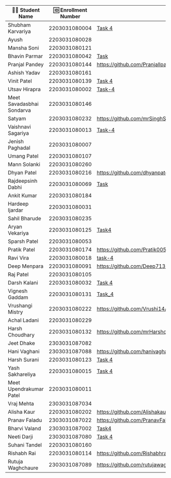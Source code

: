 | 👩‍🎓 Student Name | 🆔 Enrollment Number | Task 4 URL | GitHub Repo |
|-----------------|-------------------|------------|-------------|
| Shubham Karvariya | 2203031080004 | [Task 4](https://github.com/5hubhm/OpenTalkJS/blob/stage-4/index.js) | [Github](https://github.com/5hubhm/OpenTalkJS) |
| Ayush | 2203031080028 | | |
| Mansha Soni | 2203031080121 | | |
| Bhavin Parmar | 2203031080042 | [Task](https://github.com/bhavinSOL/OpenTalkJS/blob/stage-4/index.js) | [GitHub](https://github.com/bhavinSOL/OpenTalkJS/) |
| Pranjal Pandey | 2203031080144 | https://github.com/Pranjallpandey1504/OpenTalkJS/blob/main/task4/index.js | https://github.com/Pranjallpandey1504/OpenTalkJS |
| Ashish Yadav | 2203031080161 | | |
| Vinit Patel | 2203031080139 | [Task 4](https://github.com/Vinitpatel28/OpenTalkJS/blob/main/app.js) | [GitHub](https://github.com/Vinitpatel28/OpenTalkJS) |
| Utsav Hirapra | 2203031080002 | [Task-4](https://github.com/utsav1213/OpenTalkJS/blob/Stage-4/script.js) | [GitHub](https://github.com/utsav1213/OpenTalkJS/tree/main) |
| Meet Savadasbhai Sondarva | 2203031080146 | | |
| Satyam | 2203031080232 | https://github.com/mrSinghSatyam/OpenTalkJS/blob/main/task.js | https://github.com/mrSinghSatyam/OpenTalkJS |
| Vaishnavi Sagariya | 2203031080013 | [Task-4](https://github.com/sagariyavaishnavi/OpenTalkJS/blob/main/app.js)|[GitHub](https://github.com/sagariyavaishnavi/OpenTalkJS) |
| Jenish Paghadal | 2203031080007 | | |
| Umang Patel | 2203031080107 | | |
| Mann Solanki | 2203031080260 | | |
| Dhyan Patel | 2203031080216 | https://github.com/dhyanpatel3/OpenTalkJS/blob/main/task.js | https://github.com/dhyanpatel3/OpenTalkJS |
| Rajdeepsinh Dabhi | 2203031080069 | [Task](https://github.com/Rajdeepsinh1410/openTalkJS/blob/stage4/script.js) | [GitHub](https://github.com/Rajdeepsinh1410/openTalkJS/tree/stage4) |
| Ankit Kumar | 2203031080184 | | |
| Hardeep Ijardar | 2203031080031 | | |
| Sahil Bharude | 2203031080235 | | |
| Aryan Vekariya | 2203031080125 | [Task4](https://github.com/aaryanvekariya/OpenTalk-JS/blob/main/index.js) | [Repository](https://github.com/aaryanvekariya/OpenTalk-JS) |
| Sparsh Patel | 2203031080053 | | |
| Pratik Patel | 2203031080174 | https://github.com/Pratik00531/OpenTalkJS/blob/stage4/script.js | https://github.com/Pratik00531/OpenTalkJS |
| Ravi Vira | 2203031080018 | [task-4](https://github.com/Ravi-vira/OpenTalkJS/blob/main/script.js) | [git](https://github.com/Ravi-vira/OpenTalkJS) |
| Deep Menpara | 2203031080091 | https://github.com/Deep7133/OPENTALKJS/blob/main/script.js | https://github.com/Deep7133/OPENTALKJS |
| Raj Patel | 2203031080105 | | |
| Darsh Kalani | 2203031080032 | [Task 4](https://github.com/Darshkalani28/OpenTalkJS/blob/darsh-1/Task-4/script.js) | [Repo](https://github.com/Darshkalani28/OpenTalkJS/tree/darsh-1/Task-4) |
| Vignesh Gaddam | 2203031080131 | [Task_4](https://github.com/mrvigneshgaddam/OpenTalkJS/blob/main/task4.js) | [GitHub](https://github.com/mrvigneshgaddam/OpenTalkJS) |
| Vrushangi Mistry | 2203031080222 | https://github.com/Vrushi14/OpenTalkJS/blob/main/task.js | https://github.com/Vrushi14/OpenTalkJS/tree/main |
| Achal Ladani | 2203031080229 | | |
| Harsh Choudhary | 2203031080132 | https://github.com/mrHarshchoudhary/OpenTalkJS/blob/main/task4.js | https://github.com/mrHarshchoudhary/OpenTalkJS |
| Jeet Dhake | 2303031087082 | | |
| Hani Vaghani | 2303031087088 | https://github.com/hanivaghani/OpenTalkJS/blob/main/script.js | https://github.com/hanivaghani/OpenTalkJS |
| Harsh Surani | 2203031080123 | [Task 4](https://github.com/suraniharsh/GenAI/blob/main/newScript.js) | [Github](https://github.com/suraniharsh/GenAI) |
| Yash Sakhareliya | 2203031080015 | [Task 4](https://github.com/YashSakhareliya/OpenTalkJS/blob/Stage4/script.js) | [Github](https://github.com/YashSakhareliya/OpenTalkJS/tree/main) |
| Meet Upendrakumar Patel | 2203031080011 | | |
| Vraj Mehta | 2303031087034 | | |
| Alisha Kaur | 2203031080202 | https://github.com/Alishakaur431/OpenTalkJS/blob/main/task4/index.js | https://github.com/Alishakaur431/OpenTalkJS |
| Pranav Faladu | 2303031087022 | https://github.com/PranavFaladu/OpenTalkJS/blob/main/script2.js | https://github.com/PranavFaladu/OpenTalkJS/tree/main |
| Bharvi Valand | 2303031087002 | [Task4](https://github.com/bharvivaland/OpenTalkJS/blob/5fb20f198bca85392d5cb4678238a999590490e2/script2.js) | [Github](https://github.com/bharvivaland/OpenTalkJS.git) |
| Neeti Darji | 2303031087080 | [Task 4](https://github.com/Neetidarji/OpenTalkJS/blob/main/script.js) | [Github](https://github.com/Neetidarji/OpenTalkJS) |
| Suhani Tandel | 2203031080160 | | |
| Rishabh Rai | 2203031080114 | https://github.com/Rishabhrai29/OpenTalkJS/blob/main/script4.js | https://github.com/Rishabhrai29/OpenTalkJS |
| Rutuja Waghchaure | 2303031087089 | https://github.com/rutujawaghchaure/OpenTalkJS/blob/main/script1.js | https://github.com/rutujawaghchaure/OpenTalkJS/tree/main |